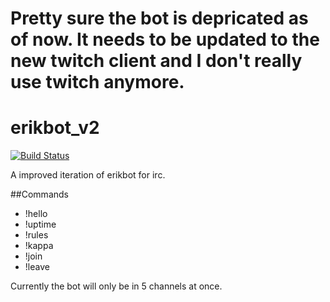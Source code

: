 # Pretty sure the bot is depricated as of now. It needs to be updated to the new twitch client and I don't really use twitch anymore.

# erikbot_v2
[![Build Status](https://travis-ci.org/enilsen16/erikbot_v2.svg?branch=master)](https://travis-ci.org/enilsen16/erikbot_v2)


A improved iteration of erikbot for irc.

##Commands

- !hello
- !uptime
- !rules
- !kappa
- !join
- !leave

Currently the bot will only be in 5 channels at once.
